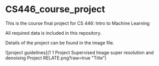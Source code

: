 # CS446_course_project

This is the course final project for CS 446: Intro to Machine Learning

All required data is included in this repository.

Details of the project can be found in the image file.

![project guidelines](1 1 Project Supervised Image super resolution and denoising Project RELATE.png?raw=true "Title")
